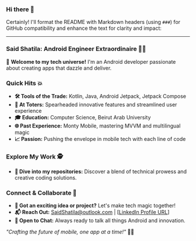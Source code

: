 ### Hi there 👋

Certainly! I'll format the README with Markdown headers (using `###`) for GitHub compatibility and enhance the text for clarity and impact:

---

### Said Shatila: Android Engineer Extraordinaire 🌟📱
👋 **Welcome to my tech universe!** I'm an Android developer passionate about creating apps that dazzle and deliver.

### Quick Hits 💥
- **🛠️ Tools of the Trade:** Kotlin, Java, Android Jetpack, Jetpack Compose
- **🚀 At Toters:** Spearheaded innovative features and streamlined user experience
- **🎓 Education:** Computer Science, Beirut Arab University
- **🌐 Past Experience:** Monty Mobile, mastering MVVM and multilingual magic
- **📈 Passion:** Pushing the envelope in mobile tech with each line of code

### Explore My Work 🕵️
- **📁 Dive into my repositories:** Discover a blend of technical prowess and creative coding solutions.

### Connect & Collaborate 👥
- **🤝 Got an exciting idea or project?** Let's make tech magic together!
- **📬 Reach Out:** SaidShatila@outlook.com | [[LinkedIn Profile URL](https://www.linkedin.com/in/saidshatila/)]
- **💬 Open to Chat:** Always ready to talk all things Android and innovation.

_"Crafting the future of mobile, one app at a time!"_ 🚀✨
